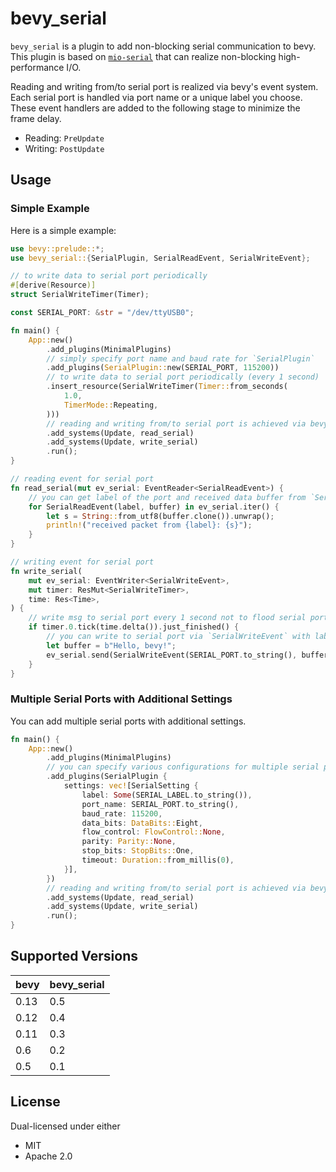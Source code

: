 # bevy_serial

`bevy_serial` is a plugin to add non-blocking serial communication to bevy. This plugin is based on [`mio-serial`](https://github.com/berkowski/mio-serial) that can realize non-blocking high-performance I/O.

Reading and writing from/to serial port is realized via bevy's event system. Each serial port is handled via port name or a unique label you choose. These event handlers are added to the following stage to minimize the frame delay.

- Reading: `PreUpdate`
- Writing: `PostUpdate`

## Usage

### Simple Example

Here is a simple example:

```rust
use bevy::prelude::*;
use bevy_serial::{SerialPlugin, SerialReadEvent, SerialWriteEvent};

// to write data to serial port periodically
#[derive(Resource)]
struct SerialWriteTimer(Timer);

const SERIAL_PORT: &str = "/dev/ttyUSB0";

fn main() {
    App::new()
        .add_plugins(MinimalPlugins)
        // simply specify port name and baud rate for `SerialPlugin`
        .add_plugins(SerialPlugin::new(SERIAL_PORT, 115200))
        // to write data to serial port periodically (every 1 second)
        .insert_resource(SerialWriteTimer(Timer::from_seconds(
            1.0,
            TimerMode::Repeating,
        )))
        // reading and writing from/to serial port is achieved via bevy's event system
        .add_systems(Update, read_serial)
        .add_systems(Update, write_serial)
        .run();
}

// reading event for serial port
fn read_serial(mut ev_serial: EventReader<SerialReadEvent>) {
    // you can get label of the port and received data buffer from `SerialReadEvent`
    for SerialReadEvent(label, buffer) in ev_serial.iter() {
        let s = String::from_utf8(buffer.clone()).unwrap();
        println!("received packet from {label}: {s}");
    }
}

// writing event for serial port
fn write_serial(
    mut ev_serial: EventWriter<SerialWriteEvent>,
    mut timer: ResMut<SerialWriteTimer>,
    time: Res<Time>,
) {
    // write msg to serial port every 1 second not to flood serial port
    if timer.0.tick(time.delta()).just_finished() {
        // you can write to serial port via `SerialWriteEvent` with label and buffer to write
        let buffer = b"Hello, bevy!";
        ev_serial.send(SerialWriteEvent(SERIAL_PORT.to_string(), buffer.to_vec()));
    }
}
```

### Multiple Serial Ports with Additional Settings

You can add multiple serial ports with additional settings.

```rust
fn main() {
    App::new()
        .add_plugins(MinimalPlugins)
        // you can specify various configurations for multiple serial ports by this way
        .add_plugins(SerialPlugin {
            settings: vec![SerialSetting {
                label: Some(SERIAL_LABEL.to_string()),
                port_name: SERIAL_PORT.to_string(),
                baud_rate: 115200,
                data_bits: DataBits::Eight,
                flow_control: FlowControl::None,
                parity: Parity::None,
                stop_bits: StopBits::One,
                timeout: Duration::from_millis(0),
            }],
        })
        // reading and writing from/to serial port is achieved via bevy's event system
        .add_systems(Update, read_serial)
        .add_systems(Update, write_serial)
        .run();
}
```

## Supported Versions

| bevy | bevy_serial |
| ---- | ----------- |
| 0.13 | 0.5         |
| 0.12 | 0.4         |
| 0.11 | 0.3         |
| 0.6  | 0.2         |
| 0.5  | 0.1         |

## License

Dual-licensed under either

- MIT
- Apache 2.0
